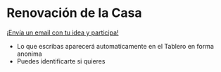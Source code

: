 # Renovación de la Casa

[¡Envía un email con tu idea y participa!](mailto:tiagofrescata+netunbnbmusby5j4re5w@boards.trello.com)

* Lo que escribas aparecerá automaticamente en el Tablero en forma anonima
* Puedes identificarte si quieres

